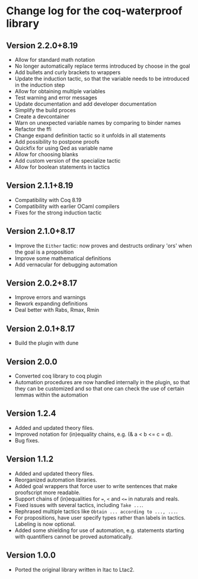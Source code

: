 # Change log for the coq-waterproof library

## Version 2.2.0+8.19

- Allow for standard math notation
- No longer automatically replace terms introduced by choose in the goal
- Add bullets and curly brackets to wrappers
- Update the induction tactic, so that the variable needs to be introduced in the induction step
- Allow for obtaining multiple variables
- Test warning and error messages
- Update documentation and add developer documentation
- Simplify the build proces
- Create a devcontainer
- Warn on unexpected variable names by comparing to binder names
- Refactor the ffi
- Change expand definition tactic so it unfolds in all statements
- Add possibility to postpone proofs
- Quickfix for using Qed as variable name
- Allow for choosing blanks
- Add custom version of the specialize tactic
- Allow for boolean statements in tactics

## Version 2.1.1+8.19

- Compatibility with Coq 8.19
- Compatibility with earlier OCaml compilers
- Fixes for the strong induction tactic

## Version 2.1.0+8.17

- Improve the `Either` tactic: now proves and destructs ordinary 'ors' when the goal is a proposition
- Improve some mathematical definitions
- Add vernacular for debugging automation

## Version 2.0.2+8.17

- Improve errors and warnings
- Rework expanding definitions
- Deal better with Rabs, Rmax, Rmin

## Version 2.0.1+8.17

- Build the plugin with dune

## Version 2.0.0

- Converted coq library to coq plugin
- Automation procedures are now handled internally in the plugin, so that they can be customized and so that one can check the use of certain lemmas within the automation

## Version 1.2.4

- Added and updated theory files.
- Improved notation for (in)equality chains, e.g. (& a < b <= c = d).
- Bug fixes.

## Version 1.1.2

- Added and updated theory files.
- Reorganized automation libraries.
- Added goal wrappers that force user to write sentences that make proofscript more readable.
- Support chains of (in)equalities for `=`, `<` and `<=` in naturals and reals.
- Fixed issues with several tactics, including `Take ...`.
- Rephrased multiple tactics like `Obtain ... according to ..., ...`.
- For propositions, have user specify types rather than labels in tactics. Labeling is now optional.
- Added some shielding for use of automation, e.g. statements starting with quantifiers cannot be proved automatically.

## Version 1.0.0

- Ported the original library written in ltac to Ltac2.

